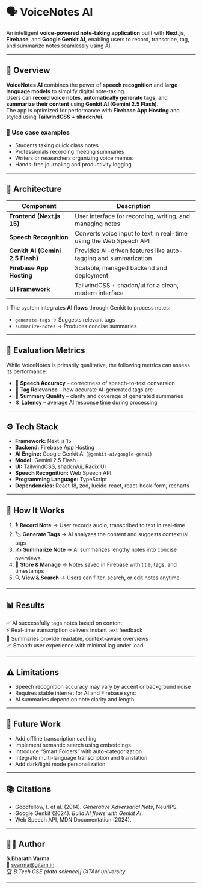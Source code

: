 # 🗣️ VoiceNotes AI  
An intelligent **voice-powered note-taking application** built with **Next.js**, **Firebase**, and **Google Genkit AI**, enabling users to record, transcribe, tag, and summarize notes seamlessly using AI.

---

## 🚀 Overview  
**VoiceNotes AI** combines the power of **speech recognition** and **large language models** to simplify digital note-taking.  
Users can **record voice notes**, **automatically generate tags**, and **summarize their content** using **Genkit AI (Gemini 2.5 Flash)**.  
The app is optimized for performance with **Firebase App Hosting** and styled using **TailwindCSS + shadcn/ui**.

### 🔹 Use case examples
- Students taking quick class notes  
- Professionals recording meeting summaries  
- Writers or researchers organizing voice memos  
- Hands-free journaling and productivity logging  

---

## 🧩 Architecture  

| Component | Description |
|------------|-------------|
| **Frontend (Next.js 15)** | User interface for recording, writing, and managing notes |
| **Speech Recognition** | Converts voice input to text in real-time using the Web Speech API |
| **Genkit AI (Gemini 2.5 Flash)** | Provides AI-driven features like auto-tagging and summarization |
| **Firebase App Hosting** | Scalable, managed backend and deployment |
| **UI Framework** | TailwindCSS + shadcn/ui for a clean, modern interface |

🌀 The system integrates **AI flows** through Genkit to process notes:  
- `generate-tags` → Suggests relevant tags  
- `summarize-notes` → Produces concise summaries  

---

## 🧮 Evaluation Metrics  

While VoiceNotes is primarily qualitative, the following metrics can assess its performance:

- 🧾 **Speech Accuracy** – correctness of speech-to-text conversion  
- 🧠 **Tag Relevance** – how accurate AI-generated tags are  
- 📘 **Summary Quality** – clarity and coverage of generated summaries  
- ⚙️ **Latency** – average AI response time during processing  

---

## ⚙️ Tech Stack  

- **Framework:** Next.js 15  
- **Backend:** Firebase App Hosting  
- **AI Engine:** Google Genkit AI (`@genkit-ai/google-genai`)  
- **Model:** Gemini 2.5 Flash  
- **UI:** TailwindCSS, shadcn/ui, Radix UI  
- **Speech Recognition:** Web Speech API  
- **Programming Language:** TypeScript  
- **Dependencies:** React 18, zod, lucide-react, react-hook-form, recharts  

---

## 🧠 How It Works  

1. 🎙️ **Record Note** → User records audio, transcribed to text in real-time  
2. 🏷️ **Generate Tags** → AI analyzes the content and suggests contextual tags  
3. ✍️ **Summarize Note** → AI summarizes lengthy notes into concise overviews  
4. 💾 **Store & Manage** → Notes saved in Firebase with title, tags, and timestamps  
5. 🔍 **View & Search** → Users can filter, search, or edit notes anytime  

---

## 📊 Results  

✅ AI successfully tags notes based on content  
⚡ Real-time transcription delivers instant text feedback  
🧩 Summaries provide readable, context-aware overviews  
📈 Smooth user experience with minimal lag under load  

---

## ⚠️ Limitations  

- Speech recognition accuracy may vary by accent or background noise  
- Requires stable internet for AI and Firebase sync  
- AI summaries depend on note clarity and length  

---

## 🔮 Future Work  

- Add offline transcription caching  
- Implement semantic search using embeddings  
- Introduce “Smart Folders” with auto-categorization  
- Integrate multi-language transcription and translation  
- Add dark/light mode personalization  

---

## 📚 Citations  

- Goodfellow, I. et al. (2014). *Generative Adversarial Nets*, NeurIPS.  
- Google Genkit (2024). *Build AI flows with Genkit AI*.  
- Web Speech API, MDN Documentation (2024).  

---

## 🧑‍💻 Author  

**S.Bharath Varma**  
📧 [svarma@gitam.in](mailto:svarma@gitam.in)  
🏆 *B.Tech CSE (data science)| GITAM university*

---

